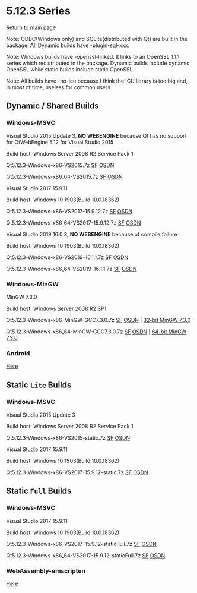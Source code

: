 # 5.12.3 Series

[Return to main page](index.md)

Note: ODBC(Windows only) and SQLite(distributed with Qt) are built in the backage. All Dynamic builds have -plugin-sql-xxx.

Note: Windows builds have -openssl-linked. It links to an OpenSSL 1.1.1 series which redistributed in the package. Dynamic builds include dynamic OpenSSL while static builds include static OpenSSL.

Note: All builds have -no-icu because I think the ICU library is too big and, in most of time, useless for common users.

## Dynamic / Shared Builds

### Windows-MSVC

Visual Studio 2015 Update 3, __NO WEBENGINE__ because Qt has no support for QtWebEngine 5.12 for Visual Studio 2015

Build host: Windows Server 2008 R2 Service Pack 1

Qt5.12.3-Windows-x86-VS2015.7z [SF](https://sourceforge.net/projects/fsu0413-qtbuilds/files/Qt5.12/Windows-x86/Qt5.12.3-Windows-x86-VS2015.7z) [OSDN](https://osdn.net/downloads/users/24/24075/Qt5.12.3-Windows-x86-VS2015.7z/)

Qt5.12.3-Windows-x86_64-VS2015.7z [SF](https://sourceforge.net/projects/fsu0413-qtbuilds/files/Qt5.12/Windows-x86_64/Qt5.12.3-Windows-x86_64-VS2015.7z) [OSDN](https://osdn.net/downloads/users/24/24074/Qt5.12.3-Windows-x86_64-VS2015.7z/)

Visual Studio 2017 15.9.11

Build host: Windows 10 1903(Build 10.0.18362)

Qt5.12.3-Windows-x86-VS2017-15.9.12.7z [SF](https://sourceforge.net/projects/fsu0413-qtbuilds/files/Qt5.12/Windows-x86/Qt5.12.3-Windows-x86-VS2017-15.9.12.7z) [OSDN](https://osdn.net/downloads/users/24/24131/Qt5.12.3-Windows-x86-VS2017-15.9.12.7z/)

Qt5.12.3-Windows-x86_64-VS2017-15.9.12.7z [SF](https://sourceforge.net/projects/fsu0413-qtbuilds/files/Qt5.12/Windows-x86_64/Qt5.12.3-Windows-x86_64-VS2017-15.9.12.7z) [OSDN](https://osdn.net/downloads/users/24/24132/Qt5.12.3-Windows-x86_64-VS2017-15.9.12.7z/)

Visual Studio 2019 16.0.3, __NO WEBENGINE__ because of compile failure

Build host: Windows 10 1903(Build 10.0.18362)

Qt5.12.3-Windows-x86-VS2019-16.1.1.7z [SF](https://sourceforge.net/projects/fsu0413-qtbuilds/files/Qt5.12/Windows-x86/Qt5.12.3-Windows-x86-VS2019-16.1.1.7z) [OSDN](https://osdn.net/downloads/users/24/24126/Qt5.12.3-Windows-x86-VS2019-16.1.1.7z/)

Qt5.12.3-Windows-x86_64-VS2019-16.1.1.7z [SF](https://sourceforge.net/projects/fsu0413-qtbuilds/files/Qt5.12/Windows-x86_64/Qt5.12.3-Windows-x86_64-VS2019-16.1.1.7z) [OSDN](https://osdn.net/downloads/users/24/24127/Qt5.12.3-Windows-x86_64-VS2019-16.1.1.7z/)

### Windows-MinGW

MinGW 7.3.0

Build host: Windows Server 2008 R2 SP1

Qt5.12.3-Windows-x86-MinGW-GCC7.3.0.7z [SF](https://sourceforge.net/projects/fsu0413-qtbuilds/files/Qt5.12/Windows-x86/Qt5.12.3-Windows-x86-MinGW-GCC7.3.0.7z) [OSDN](https://osdn.net/downloads/users/24/24073/Qt5.12.3-Windows-x86-MinGW-GCC7.3.0.7z/) | [32-bit MinGW 7.3.0](https://sourceforge.net/projects/mingw-w64/files/Toolchains%20targetting%20Win32/Personal%20Builds/mingw-builds/7.3.0/threads-posix/dwarf/i686-7.3.0-release-posix-dwarf-rt_v5-rev0.7z)

Qt5.12.3-Windows-x86_64-MinGW-GCC7.3.0.7z [SF](https://sourceforge.net/projects/fsu0413-qtbuilds/files/Qt5.12/Windows-x86_64/Qt5.12.3-Windows-x86_64-MinGW-GCC7.3.0.7z) [OSDN](https://osdn.net/downloads/users/24/24071/Qt5.12.3-Windows-x86_64-MinGW-GCC7.3.0.7z/) | [64-bit MinGW 7.3.0](https://sourceforge.net/projects/mingw-w64/files/Toolchains%20targetting%20Win64/Personal%20Builds/mingw-builds/7.3.0/threads-posix/seh/x86_64-7.3.0-release-posix-seh-rt_v5-rev0.7z)

### Android

[Here](5.12.3-android.md)

## Static `Lite` Builds

### Windows-MSVC

Visual Studio 2015 Update 3

Build host: Windows Server 2008 R2 Service Pack 1

Qt5.12.3-Windows-x86-VS2015-static.7z [SF](https://sourceforge.net/projects/fsu0413-qtbuilds/files/Qt5.12/Windows-x86/Qt5.12.3-Windows-x86-VS2015-static.7z) [OSDN](https://osdn.net/downloads/users/24/24087/Qt5.12.3-Windows-x86-VS2015-static.7z/)

Visual Studio 2017 15.9.11

Build host: Windows 10 1903(Build 10.0.18362)

Qt5.12.3-Windows-x86-VS2017-15.9.12-static.7z [SF](https://sourceforge.net/projects/fsu0413-qtbuilds/files/Qt5.12/Windows-x86/Qt5.12.3-Windows-x86-VS2017-15.9.12-static.7z) [OSDN](https://osdn.net/downloads/users/24/24129/Qt5.12.3-Windows-x86-VS2017-15.9.12-static.7z/)

## Static `Full` Builds

### Windows-MSVC

Visual Studio 2017 15.9.11

Build host: Windows 10 1903(Build 10.0.18362)

Qt5.12.3-Windows-x86-VS2017-15.9.12-staticFull.7z [SF](https://sourceforge.net/projects/fsu0413-qtbuilds/files/Qt5.12/Windows-x86/Qt5.12.3-Windows-x86-VS2017-15.9.12-staticFull.7z) [OSDN](https://osdn.net/downloads/users/24/24133/Qt5.12.3-Windows-x86-VS2017-15.9.12-staticFull.7z/)

Qt5.12.3-Windows-x86_64-VS2017-15.9.12-staticFull.7z [SF](https://sourceforge.net/projects/fsu0413-qtbuilds/files/Qt5.12/Windows-x86_64/Qt5.12.3-Windows-x86_64-VS2017-15.9.12-staticFull.7z) [OSDN](https://osdn.net/downloads/users/24/24134/Qt5.12.3-Windows-x86_64-VS2017-15.9.12-staticFull.7z/)

### WebAssembly-emscripten

[Here](5.12.3-wasm.md)
